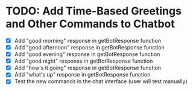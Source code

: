 # TODO: Add Time-Based Greetings and Other Commands to Chatbot

- [x] Add "good morning" response in getBotResponse function
- [x] Add "good afternoon" response in getBotResponse function
- [x] Add "good evening" response in getBotResponse function
- [x] Add "good night" response in getBotResponse function
- [x] Add "how's it going" response in getBotResponse function
- [x] Add "what's up" response in getBotResponse function
- [x] Test the new commands in the chat interface (user will test manually)
